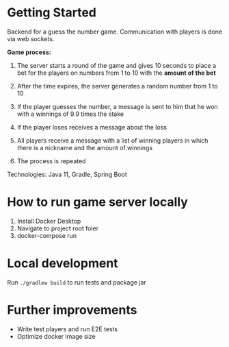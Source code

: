 # Getting Started
Backend for a guess the number game. Communication with players is done via web sockets.

**Game process:**

1) The server starts a round of the game and gives 10 seconds to place a bet for the players on numbers from 1 to 10 with the **amount of the bet**

2) After the time expires, the server generates a random number from 1 to 10

3) If the player guesses the number, a message is sent to him that he won with a winnings of 9.9 times the stake

4) If the player loses receives a message about the loss

5) All players receive a message with a list of winning players in which there is a nickname and the amount of winnings

6) The process is repeated

Technologies: Java 11, Gradle, Spring Boot

# How to run game server locally
1. Install Docker Desktop
2. Navigate to project root foler
2. docker-compose run

# Local development
 Run `./gradlew build` to run tests and package jar

# Further improvements
- Write test players and run E2E tests
- Optimize docker image size